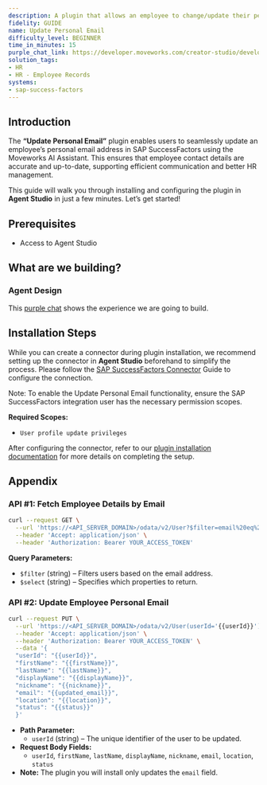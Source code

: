 ```yaml
---
description: A plugin that allows an employee to change/update their personal email.
fidelity: GUIDE
name: Update Personal Email
difficulty_level: BEGINNER
time_in_minutes: 15
purple_chat_link: https://developer.moveworks.com/creator-studio/developer-tools/purple-chat/?conversation=%7B%22startTimestamp%22%3A%2211%3A43%2BAM%22%2C%22messages%22%3A%5B%7B%22parts%22%3A%5B%7B%22richText%22%3A%22Hey+Copilot%2C+I+need+to+update+my+personal+email+in+SuccessFactors.%22%7D%5D%2C%22role%22%3A%22user%22%7D%2C%7B%22parts%22%3A%5B%7B%22richText%22%3A%22%3Cp%3EI+can+help+you+with+that.+Could+you+please+provide+your+new+personal+email+address%3F%3C%2Fp%3E%22%7D%5D%2C%22role%22%3A%22assistant%22%7D%2C%7B%22parts%22%3A%5B%7B%22richText%22%3A%22Sure%2C+my+new+personal+email+address+is+%3Ca+href%3D%5C%22mailto%3Auser.newemail%40example.com%5C%22%3E%3Cu%3E%3Cstrong%3Euser.newemail%40example.com%3C%2Fstrong%3E%3C%2Fu%3E%3C%2Fa%3E.%22%7D%5D%2C%22role%22%3A%22user%22%7D%2C%7B%22parts%22%3A%5B%7B%22richText%22%3A%22Thank+you.+Let+me+confirm+the+details%3A+You+would+like+to+update+your+personal+email+address+to+%3Ca+href%3D%5C%22mailto%3Auser.newemail%40example.com%5C%22%3E%3Cu%3E%3Cstrong%3Euser.newemail%40example.com%3C%2Fstrong%3E%3C%2Fu%3E%3C%2Fa%3E.+Is+that+correct%3F%22%7D%5D%2C%22role%22%3A%22assistant%22%7D%2C%7B%22parts%22%3A%5B%7B%22richText%22%3A%22Yes%2C+that%27s+correct.%22%7D%5D%2C%22role%22%3A%22user%22%7D%2C%7B%22parts%22%3A%5B%7B%22richText%22%3A%22Great%21+I+am+updating+your+personal+email+address+now.%22%7D%2C%7B%22reasoningSteps%22%3A%5B%7B%22richText%22%3A%22Updating+details...%22%2C%22status%22%3A%22pending%22%7D%5D%7D%2C%7B%22apiBlock%22%3A%7B%22title%22%3A%22Updating+Email%22%2C%22connectorName%22%3A%22sap-success-factors%22%2C%22code%22%3A%22Updating+email+to+%5C%22user.newemail%40example.com%5C%22%22%2C%22caption%22%3A%22%22%7D%7D%5D%2C%22role%22%3A%22assistant%22%7D%2C%7B%22parts%22%3A%5B%7B%22richText%22%3A%22Your+personal+email+address+has+been+successfully+updated+to+%3Ca+href%3D%5C%22mailto%3Auser.newemail%40example.com%5C%22%3E%3Cu%3E%3Cstrong%3Euser.newemail%40example.com%3C%2Fstrong%3E%3C%2Fu%3E%3C%2Fa%3E+in+SuccessFactors.%22%7D%2C%7B%22citations%22%3A%5B%7B%22citationTitle%22%3A%22SuccessFactors+Profile%22%2C%22connectorName%22%3A%22sap-success-factors%22%7D%5D%7D%2C%7B%22richText%22%3A%22Is+there+anything+else+I+can+help+you+with%3F%22%7D%5D%2C%22role%22%3A%22assistant%22%7D%5D%7D
solution_tags:
- HR
- HR - Employee Records
systems:
- sap-success-factors
---
```


## Introduction

The **“Update Personal Email”** plugin enables users to seamlessly update an employee’s personal email address in SAP SuccessFactors using the Moveworks AI Assistant. This ensures that employee contact details are accurate and up-to-date, supporting efficient communication and better HR management.

This guide will walk you through installing and configuring the plugin in **Agent Studio** in just a few minutes. Let’s get started!

## **Prerequisites**

- Access to Agent Studio

## **What are we building?**

### Agent Design

This [purple chat](https://developer.moveworks.com/creator-studio/developer-tools/purple-chat?conversation=%7B%22startTimestamp%22%3A%2211%3A43%2BAM%22%2C%22messages%22%3A%5B%7B%22parts%22%3A%5B%7B%22richText%22%3A%22Hey+Copilot%2C+I+need+to+update+my+personal+email+in+SuccessFactors.%22%7D%5D%2C%22role%22%3A%22user%22%7D%2C%7B%22parts%22%3A%5B%7B%22richText%22%3A%22%3Cp%3EI+can+help+you+with+that.+Could+you+please+provide+your+new+personal+email+address%3F%3C%2Fp%3E%22%7D%5D%2C%22role%22%3A%22assistant%22%7D%2C%7B%22parts%22%3A%5B%7B%22richText%22%3A%22Sure%2C+my+new+personal+email+address+is+%3Ca+href%3D%5C%22mailto%3Auser.newemail%40example.com%5C%22%3E%3Cu%3E%3Cstrong%3Euser.newemail%40example.com%3C%2Fstrong%3E%3C%2Fu%3E%3C%2Fa%3E.%22%7D%5D%2C%22role%22%3A%22user%22%7D%2C%7B%22parts%22%3A%5B%7B%22richText%22%3A%22Thank+you.+Let+me+confirm+the+details%3A+You+would+like+to+update+your+personal+email+address+to+%3Ca+href%3D%5C%22mailto%3Auser.newemail%40example.com%5C%22%3E%3Cu%3E%3Cstrong%3Euser.newemail%40example.com%3C%2Fstrong%3E%3C%2Fu%3E%3C%2Fa%3E.+Is+that+correct%3F%22%7D%5D%2C%22role%22%3A%22assistant%22%7D%2C%7B%22parts%22%3A%5B%7B%22richText%22%3A%22Yes%2C+that%27s+correct.%22%7D%5D%2C%22role%22%3A%22user%22%7D%2C%7B%22parts%22%3A%5B%7B%22richText%22%3A%22Great%21+I+am+updating+your+personal+email+address+now.%22%7D%2C%7B%22reasoningSteps%22%3A%5B%7B%22richText%22%3A%22Updating+details...%22%2C%22status%22%3A%22pending%22%7D%5D%7D%2C%7B%22apiBlock%22%3A%7B%22title%22%3A%22Updating+Email%22%2C%22connectorName%22%3A%22sap-success-factors%22%2C%22code%22%3A%22Updating+email+to+%5C%22user.newemail%40example.com%5C%22%22%2C%22caption%22%3A%22%22%7D%7D%5D%2C%22role%22%3A%22assistant%22%7D%2C%7B%22parts%22%3A%5B%7B%22richText%22%3A%22Your+personal+email+address+has+been+successfully+updated+to+%3Ca+href%3D%5C%22mailto%3Auser.newemail%40example.com%5C%22%3E%3Cu%3E%3Cstrong%3Euser.newemail%40example.com%3C%2Fstrong%3E%3C%2Fu%3E%3C%2Fa%3E+in+SuccessFactors.%22%7D%2C%7B%22citations%22%3A%5B%7B%22citationTitle%22%3A%22SuccessFactors+Profile%22%2C%22connectorName%22%3A%22sap-success-factors%22%7D%5D%7D%2C%7B%22richText%22%3A%22Is+there+anything+else+I+can+help+you+with%3F%22%7D%5D%2C%22role%22%3A%22assistant%22%7D%5D%7D) shows the experience we are going to build.

## Installation Steps

While you can create a connector during plugin installation, we recommend setting up the connector in **Agent Studio** beforehand to simplify the process. Please follow the [SAP SuccessFactors Connector](https://developer.moveworks.com/creator-studio/resources/connector/?id=sap-success-factors&commit_id=21f2fb0f5f2b0852c62a72235121cd8d78d6b46b;) Guide to configure the connection.

Note: To enable the Update Personal Email functionality, ensure the SAP SuccessFactors integration user has the necessary permission scopes.

**Required Scopes:**

- `User profile update privileges`

After configuring the connector, refer to our [plugin installation documentation](https://help.moveworks.com/docs/ai-agent-marketplace-installation) for more details on completing the setup.

## **Appendix**

### **API #1: Fetch Employee Details by Email**

```bash
curl --request GET \
  --url 'https://<API_SERVER_DOMAIN>/odata/v2/User?$filter=email%20eq%20%27{{email}}%27&$select=userId,firstName,lastName,displayName,nickname,email,location,department,status,gender,timeZone,employeeClass,hireDate,impactOfLoss,riskOfLoss,jobCode,businessPhone,salary,compensationSalaryRateType,empId' \
  --header 'Accept: application/json' \
  --header 'Authorization: Bearer YOUR_ACCESS_TOKEN'
```

**Query Parameters:**

- `$filter` (string) – Filters users based on the email address.
- `$select` (string) – Specifies which properties to return.

### API #2: Update Employee Personal Email

```bash
curl --request PUT \
  --url 'https://<API_SERVER_DOMAIN>/odata/v2/User(userId='{{userId}}')' \
  --header 'Accept: application/json' \
  --header 'Authorization: Bearer YOUR_ACCESS_TOKEN' \
  --data '{
  "userId": "{{userId}}",
  "firstName": "{{firstName}}",
  "lastName": "{{lastName}}",
  "displayName": "{{displayName}}",
  "nickname": "{{nickname}}",
  "email": "{{updated_email}}",
  "location": "{{location}}",
  "status": "{{status}}"
  }'
```

- **Path Parameter:**
    - `userId` (string) – The unique identifier of the user to be updated.
- **Request Body Fields:**
    - `userId`, `firstName`, `lastName`, `displayName`, `nickname`, `email`, `location`, `status`
- **Note:** The plugin you will install only updates the `email` field.